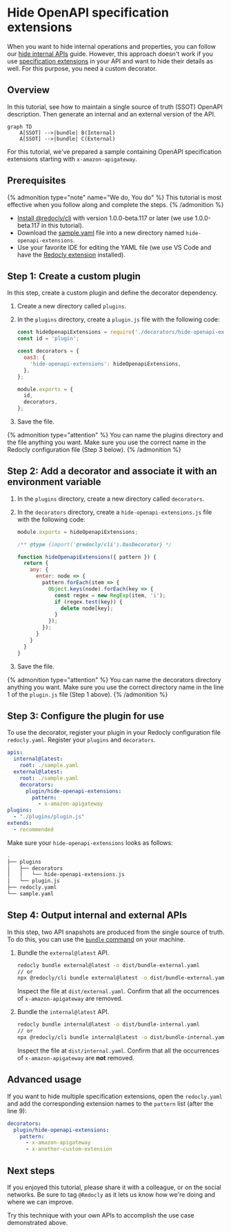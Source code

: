 # Hide OpenAPI specification extensions

When you want to hide internal operations and properties, you can follow our [hide internal APIs](./hide-apis.md) guide.
However, this approach doesn't work if you use [specification extensions](https://redocly.com/docs/openapi-visual-reference/specification-extensions/)
in your API and want to hide their details as well. For this purpose, you need a custom decorator.

## Overview

In this tutorial, see how to maintain a single source of truth (SSOT) OpenAPI description.
Then generate an internal and an external version of the API.

```mermaid
graph TD
    A[SSOT] -->|bundle| B(Internal)
    A[SSOT] -->|bundle| C(External)
```

For this tutorial, we've prepared a sample containing OpenAPI specification extensions starting with `x-amazon-apigateway`.

## Prerequisites

{% admonition type="note" name="We do, You do" %}
This tutorial is most effective when you follow along and complete the steps.
{% /admonition %}

- [Install @redocly/cli](../installation.md) with version 1.0.0-beta.117 or later (we use 1.0.0-beta.117 in this tutorial).
- Download the [sample.yaml](https://gist.github.com/bandantonio/e1331ba5afd24485de5e6229c91d25ed) file into a new directory named `hide-openapi-extensions`.
- Use your favorite IDE for editing the YAML file (we use VS Code and have the [Redocly extension](../../redocly-openapi/index.md) installed).

## Step 1: Create a custom plugin

In this step, create a custom plugin and define the decorator dependency.

1. Create a new directory called `plugins`.
1. In the `plugins` directory, create a `plugin.js` file with the following code:

    ```js
    const hideOpenapiExtensions = require('./decorators/hide-openapi-extensions');
    const id = 'plugin';

    const decorators = {
      oas3: {
        'hide-openapi-extensions': hideOpenapiExtensions,
      },
    };

    module.exports = {
      id,
      decorators,
    };
    ```

1. Save the file.

{% admonition type="attention" %}
You can name the plugins directory and the file anything you want. Make sure you use the correct name in the Redocly configuration file (Step 3 below).
{% /admonition %}

## Step 2: Add a decorator and associate it with an environment variable

1. In the `plugins` directory, create a new directory called `decorators`.
1. In the `decorators` directory, create a `hide-openapi-extensions.js` file with the following code:

    ```js
    module.exports = hideOpenapiExtensions;

    /** @type {import('@redocly/cli').OasDecorator} */

    function hideOpenapiExtensions({ pattern }) {
      return {
        any: {
          enter: node => {
            pattern.forEach(item => {
              Object.keys(node).forEach(key => {
                const regex = new RegExp(item, 'i');
                if (regex.test(key)) {
                  delete node[key];
                }
              });
            });
          }
        }
      }
    }
    ```

1. Save the file.

{% admonition type="attention" %}
You can name the decorators directory anything you want. Make sure you use the correct directory name in the line 1 of the `plugin.js` file (Step 1 above).
{% /admonition %}

## Step 3: Configure the plugin for use

To use the decorator, register your plugin in your Redocly configuration file `redocly.yaml`. Register your `plugins` and `decorators`.

```yaml
apis:
  internal@latest:
    root: ./sample.yaml
  external@latest:
    root: ./sample.yaml
    decorators:
      plugin/hide-openapi-extensions:
        pattern:
          - x-amazon-apigateway
plugins:
  - "./plugins/plugin.js"
extends:
  - recommended
```

Make sure your `hide-openapi-extensions` looks as follows:

```bash
.
├── plugins
│   ├── decorators
│   │   └── hide-openapi-extensions.js
│   └── plugin.js
├── redocly.yaml
└── sample.yaml
```

## Step 4: Output internal and external APIs

In this step, two API snapshots are produced from the single source of truth. To do this, you can use the [`bundle` command](../commands/bundle.md) on your machine.

1. Bundle the `external@latest` API.

    ```bash
    redocly bundle external@latest -o dist/bundle-external.yaml
    // or
    npx @redocly/cli bundle external@latest -o dist/bundle-external.yaml
    ```

    Inspect the file at `dist/external.yaml`.
    Confirm that all the occurrences of `x-amazon-apigateway` are removed.

1. Bundle the `internal@latest` API.

    ```bash
    redocly bundle internal@latest -o dist/bundle-internal.yaml
    // or
    npx @redocly/cli bundle internal@latest -o dist/bundle-internal.yaml
    ```

    Inspect the file at `dist/internal.yaml`.
    Confirm that all the occurrences of `x-amazon-apigateway` are **not** removed.

## Advanced usage

If you want to hide multiple specification extensions, open the `redocly.yaml` and add the corresponding extension names
to the `pattern` list (after the line 9):

```yaml
decorators:
  plugin/hide-openapi-extensions:
    pattern:
      - x-amazon-apigateway
      - x-another-custom-extension
```

## Next steps

If you enjoyed this tutorial, please share it with a colleague, or on the social networks.
Be sure to tag `@Redocly` as it lets us know how we're doing and where we can improve.

Try this technique with your own APIs to accomplish the use case demonstrated above.
